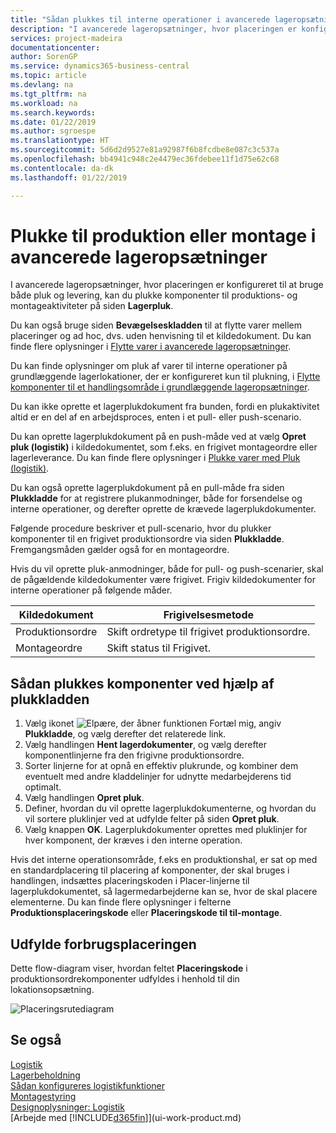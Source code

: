 ```yaml
---
title: "Sådan plukkes til interne operationer i avancerede lageropsætninger | Microsoft Docs"
description: "I avancerede lageropsætninger, hvor placeringen er konfigureret til at bruge både pluk og levering, kan du plukke komponenter til produktions- og montageaktiviteter på siden **Lagerpluk**."
services: project-madeira
documentationcenter: 
author: SorenGP
ms.service: dynamics365-business-central
ms.topic: article
ms.devlang: na
ms.tgt_pltfrm: na
ms.workload: na
ms.search.keywords: 
ms.date: 01/22/2019
ms.author: sgroespe
ms.translationtype: HT
ms.sourcegitcommit: 5d6d2d9527e81a92987f6b8fcdbe8e087c3c537a
ms.openlocfilehash: bb4941c948c2e4479ec36fdebee11f1d75e62c68
ms.contentlocale: da-dk
ms.lasthandoff: 01/22/2019

---
```

# <a name="pick-for-production-or-assembly-in-advanced-warehouse-configurations"></a>Plukke til produktion eller montage i avancerede lageropsætninger
I avancerede lageropsætninger, hvor placeringen er konfigureret til at bruge både pluk og levering, kan du plukke komponenter til produktions- og montageaktiviteter på siden **Lagerpluk**.  

Du kan også bruge siden **Bevægelseskladden** til at flytte varer mellem placeringer og ad hoc, dvs. uden henvisning til et kildedokument. Du kan finde flere oplysninger i [Flytte varer i avancerede lageropsætninger](warehouse-how-to-move-items-in-advanced-warehousing.md).  

Du kan finde oplysninger om pluk af varer til interne operationer på grundlæggende lagerlokationer, der er konfigureret kun til plukning, i [Flytte komponenter til et handlingsområde i grundlæggende lageropsætninger](warehouse-how-to-move-components-to-an-operation-area-in-basic-warehousing.md).  

Du kan ikke oprette et lagerplukdokument fra bunden, fordi en plukaktivitet altid er en del af en arbejdsproces, enten i et pull- eller push-scenario.  

Du kan oprette lagerplukdokument på en push-måde ved at vælg **Opret pluk (logistik)** i kildedokumentet, som f.eks. en frigivet montageordre eller lagerleverance. Du kan finde flere oplysninger i [Plukke varer med Pluk (logistik)](warehouse-how-to-pick-items-for-warehouse-shipment.md).  

Du kan også oprette lagerplukdokument på en pull-måde fra siden **Plukkladde** for at registrere plukanmodninger, både for forsendelse og interne operationer, og derefter oprette de krævede lagerplukdokumenter.  

Følgende procedure beskriver et pull-scenario, hvor du plukker komponenter til en frigivet produktionsordre via siden **Plukkladde**. Fremgangsmåden gælder også for en montageordre.  

Hvis du vil oprette pluk-anmodninger, både for pull- og push-scenarier, skal de pågældende kildedokumenter være frigivet. Frigiv kildedokumenter for interne operationer på følgende måder.  

|Kildedokument|Frigivelsesmetode|  
|---------------------|--------------------|  
|Produktionsordre|Skift ordretype til frigivet produktionsordre.|  
|Montageordre|Skift status til Frigivet.|  

## <a name="to-pick-components-using-the-pick-worksheet"></a>Sådan plukkes komponenter ved hjælp af plukkladden  
1.  Vælg ikonet ![Elpære, der åbner funktionen Fortæl mig](media/ui-search/search_small.png "Fortæl mig, hvad du vil foretage dig"), angiv **Plukkladde**, og vælg derefter det relaterede link.  
2.  Vælg handlingen **Hent lagerdokumenter**, og vælg derefter komponentlinjerne fra den frigivne produktionsordre.  
3.  Sorter linjerne for at opnå en effektiv plukrunde, og kombiner dem eventuelt med andre kladdelinjer for udnytte medarbejderens tid optimalt.  
4.  Vælg handlingen **Opret pluk**.  
5.  Definer, hvordan du vil oprette lagerplukdokumenterne, og hvordan du vil sortere pluklinjer ved at udfylde felter på siden **Opret pluk**.  
6.  Vælg knappen **OK**. Lagerplukdokumenter oprettes med pluklinjer for hver komponent, der kræves i den interne operation.  

Hvis det interne operationsområde, f.eks en produktionshal, er sat op med en standardplacering til placering af komponenter, der skal bruges i handlingen, indsættes placeringskoden i Placer-linjerne til lagerplukdokumentet, så lagermedarbejderne kan se, hvor de skal placere elementerne. Du kan finde flere oplysninger i felterne **Produktionsplaceringskode** eller **Placeringskode til til-montage**.

## <a name="filling-the-consumption-bin"></a>Udfylde forbrugsplaceringen
Dette flow-diagram viser, hvordan feltet **Placeringskode** i produktionsordrekomponenter udfyldes i henhold til din lokationsopsætning.

![Placeringsrutediagram](media/binflow.png "BinFlow")  

## <a name="see-also"></a>Se også
[Logistik](warehouse-manage-warehouse.md)  
[Lagerbeholdning](inventory-manage-inventory.md)  
[Sådan konfigureres logistikfunktioner](warehouse-setup-warehouse.md)     
[Montagestyring](assembly-assemble-items.md)    
[Designoplysninger: Logistik](design-details-warehouse-management.md)  
[Arbejde med [!INCLUDE[d365fin](includes/d365fin_md.md)]](ui-work-product.md)


